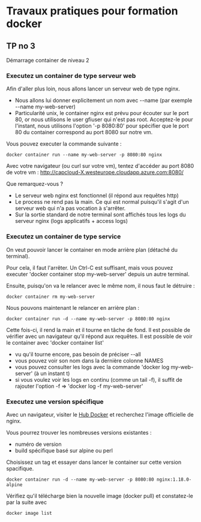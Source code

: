 # Travaux pratiques pour formation docker

## TP no 3
Démarrage container de niveau 2


### Executez un container de type serveur web
Afin d'aller plus loin, nous allons lancer un serveur web de type nginx.

* Nous allons lui donner explicitement un nom avec --name (par exemple --name my-web-server)
* Particularité unix, le container nginx est prévu pour écouter sur le port 80, or nous utilisons le user gfiuser qui n'est pas root.
  Acceptez-le pour l'instant, nous utilisons l'option '-p 8080:80' pour spécifier que le port 80 du container correspond au port 8080 sur notre vm.

Vous pouvez executer la commande suivante :
```
docker container run --name my-web-server -p 8080:80 nginx
```
Avec votre navigateur (ou curl sur votre vm), tentez d'accéder au port 8080 de votre vm : http://capcloud-X.westeurope.cloudapp.azure.com:8080/

Que remarquez-vous ?
 * Le serveur web nginx est fonctionnel (il répond aux requêtes http)
 * Le process ne rend pas la main. Ce qui est normal puisqu'il s'agit d'un serveur web qui n'a pas vocation à s'arrêter.
 * Sur la sortie standard de notre terminal sont affichés tous les logs du serveur nginx (logs applicatifs + access logs)


### Executez un container de type service
On veut pouvoir lancer le container en mode arrière plan (détaché du terminal).

Pour cela, il faut l'arrêter. Un Ctrl-C est suffisant, mais vous pouvez executer 'docker container stop my-web-server' depuis un autre terminal.

Ensuite, puisqu'on va le relancer avec le même nom, il nous faut le détruire :
```
docker container rm my-web-server
```

Nous pouvons maintenant le relancer en arrière plan :
```
docker container run -d --name my-web-server -p 8080:80 nginx
```

Cette fois-ci, il rend la main et il tourne en tâche de fond.
Il est possible de vérifier avec un navigateur qu'il répond aux requêtes.
Il est possible de voir le container avec 'docker container list' 
  * vu qu'il tourne encore, pas besoin de préciser --all
  * vous pouvez voir son nom dans la dernière colonne NAMES
  * vous pouvez consulter les logs avec la commande 'docker log my-web-server'  (à un instant t)
  * si vous voulez voir les logs en continu (comme un tail -f), il suffit de rajouter l'option -f => 'docker log -f my-web-server'



### Executez une version spécifique
Avec un navigateur, visiter le [Hub Docker](https://hub.docker.com/) et recherchez l'image officielle de nginx.

Vous pourrez trouver les nombreuses versions existantes :
  * numéro de version
  * build spécifique basé sur alpine ou perl

Choisissez un tag et essayer dans lancer le container sur cette version spacifique.
```
docker container run -d --name my-web-server -p 8080:80 nginx:1.18.0-alpine
```


Vérifiez qu'il télécharge bien la nouvelle image (docker pull) et constatez-le par la suite avec
```
docker image list
```


